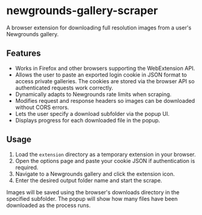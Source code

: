 # newgrounds-gallery-scraper

A browser extension for downloading full resolution images from a user's Newgrounds gallery.

## Features

- Works in Firefox and other browsers supporting the WebExtension API.
- Allows the user to paste an exported login cookie in JSON format to access private galleries. The cookies are stored via the browser API so authenticated requests work correctly.
- Dynamically adapts to Newgrounds rate limits when scraping.
- Modifies request and response headers so images can be downloaded without CORS errors.
- Lets the user specify a download subfolder via the popup UI.
- Displays progress for each downloaded file in the popup.

## Usage

1. Load the `extension` directory as a temporary extension in your browser.
2. Open the options page and paste your cookie JSON if authentication is required.
3. Navigate to a Newgrounds gallery and click the extension icon.
4. Enter the desired output folder name and start the scrape.

Images will be saved using the browser's downloads directory in the specified subfolder.
The popup will show how many files have been downloaded as the process runs.
